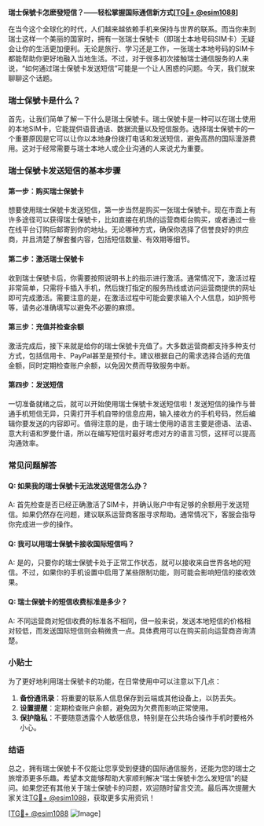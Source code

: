 **瑞士保號卡怎麽發短信？——轻松掌握国际通信新方式[[TG💪+ @esim1088](https://t.me/s/esim1088)]**

在当今这个全球化的时代，人们越来越依赖手机来保持与世界的联系。而当你来到瑞士这样一个美丽的国家时，拥有一张瑞士保號卡（即瑞士本地号码SIM卡）无疑会让你的生活更加便利。无论是旅行、学习还是工作，一张瑞士本地号码的SIM卡都能帮助你更好地融入当地生活。不过，对于很多初次接触瑞士通信服务的人来说，“如何通过瑞士保號卡发送短信”可能是一个让人困惑的问题。今天，我们就来聊聊这个话题。

### 瑞士保號卡是什么？

首先，让我们简单了解一下什么是瑞士保號卡。瑞士保號卡是一种可以在瑞士使用的本地SIM卡，它能提供语音通话、数据流量以及短信服务。选择瑞士保號卡的一个重要原因是它可以让你以本地身份拨打电话和发送短信，避免高昂的国际漫游费用。这对于经常需要与瑞士本地人或企业沟通的人来说尤为重要。

### 瑞士保號卡发送短信的基本步骤

#### 第一步：购买瑞士保號卡

想要使用瑞士保號卡发送短信，第一步当然是购买一张瑞士保號卡。现在市面上有许多途径可以获得瑞士保號卡，比如直接在机场的运营商柜台购买，或者通过一些在线平台订购后邮寄到你的地址。无论哪种方式，确保你选择了信誉良好的供应商，并且清楚了解套餐内容，包括短信数量、有效期等细节。

#### 第二步：激活瑞士保號卡

收到瑞士保號卡后，你需要按照说明书上的指示进行激活。通常情况下，激活过程非常简单，只需将卡插入手机，然后拨打指定的服务热线或访问运营商提供的网址即可完成激活。需要注意的是，在激活过程中可能会要求输入个人信息，如护照号等，请务必准确填写以避免不必要的麻烦。

#### 第三步：充值并检查余额

激活完成后，接下来就是给你的瑞士保號卡充值了。大多数运营商都支持多种支付方式，包括信用卡、PayPal甚至是预付卡。建议根据自己的需求选择合适的充值金额，同时定期检查账户余额，以免因欠费而导致服务中断。

#### 第四步：发送短信

一切准备就绪之后，就可以开始使用瑞士保號卡发送短信啦！发送短信的操作与普通手机短信无异，只需打开手机自带的信息应用，输入接收方的手机号码，然后编辑你要发送的内容即可。值得注意的是，由于瑞士使用的语言主要是德语、法语、意大利语和罗曼什语，所以在编写短信时最好考虑对方的语言习惯，这样可以提高沟通效率。

### 常见问题解答

#### Q: 如果我的瑞士保號卡无法发送短信怎么办？

A: 首先检查是否已经正确激活了SIM卡，并确认账户中有足够的余额用于发送短信。如果仍然存在问题，建议联系运营商客服寻求帮助。通常情况下，客服会指导你完成进一步的操作。

#### Q: 我可以用瑞士保號卡接收国际短信吗？

A: 是的，只要你的瑞士保號卡处于正常工作状态，就可以接收来自世界各地的短信。不过，如果你的手机设置中启用了某些限制功能，则可能会影响短信的接收效果。

#### Q: 瑞士保號卡的短信收费标准是多少？

A: 不同运营商对短信收费的标准各不相同，但一般来说，发送本地短信的价格相对较低，而发送国际短信则会稍微贵一点。具体费用可以在购买前向运营商咨询清楚。

### 小贴士

为了更好地利用瑞士保號卡的功能，在日常使用中可以注意以下几点：

1. **备份通讯录**：将重要的联系人信息保存到云端或其他设备上，以防丢失。
2. **设置提醒**：定期检查账户余额，避免因为欠费而影响正常使用。
3. **保护隐私**：不要随意透露个人敏感信息，特别是在公共场合操作手机时要格外小心。

### 结语

总之，拥有瑞士保號卡不仅能让您享受到便捷的国际通信服务，还能为您的瑞士之旅增添更多乐趣。希望本文能够帮助大家顺利解决“瑞士保號卡怎么发短信”的疑问。如果您还有其他关于瑞士保號卡的问题，欢迎随时留言交流。最后再次提醒大家关注[TG💪+ @esim1088](https://t.me/s/esim1088)，获取更多实用资讯！

[[TG💪+ @esim1088](https://t.me/s/esim1088) ![Image](https://i.postimg.cc/4NQfJmqS/Snipaste-2025-05-13-00-14-12.png)]